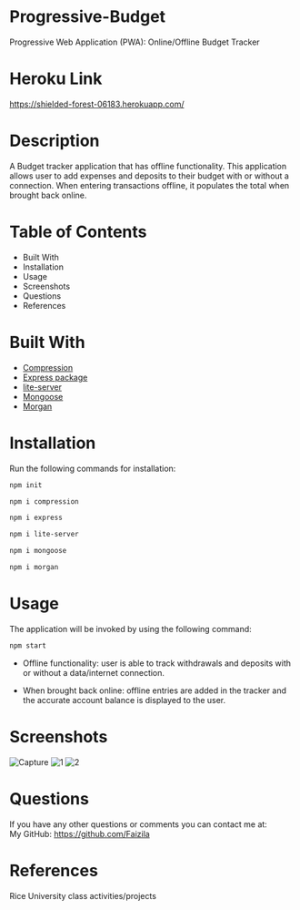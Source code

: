 # Progressive-Budget

Progressive Web Application (PWA): Online/Offline Budget Tracker

# Heroku Link

https://shielded-forest-06183.herokuapp.com/

# Description

A Budget tracker application that has offline functionality. This application allows user to add expenses and deposits to their budget with or without a connection. When entering transactions offline, it populates the total when brought back online.

# Table of Contents

* Built With
* Installation
* Usage
* Screenshots
* Questions
* References

# Built With

* [Compression](https://www.npmjs.com/package/compression)
* [Express package](https://www.npmjs.com/package/express)
* [lite-server](https://www.npmjs.com/package/lite-server) 
* [Mongoose](https://www.npmjs.com/package/mongoose)
* [Morgan](https://www.npmjs.com/package/morgan)  

# Installation

Run the following commands for installation:

```bash
npm init
```

```bash
npm i compression
```

```bash
npm i express
```

```bash
npm i lite-server
```

```bash
npm i mongoose
```

```bash
npm i morgan
```

# Usage

The application will be invoked by using the following command:

```bash
npm start
```
* Offline functionality: user is able to track withdrawals and deposits with or without a data/internet connection.

* When brought back online: offline entries are added in the tracker and the accurate account balance is displayed to the user. 

# Screenshots

![Capture](https://user-images.githubusercontent.com/78191579/142087707-2a90a431-2f8b-4ddb-ba9a-fbcaa05b6eeb.JPG)
![1](https://user-images.githubusercontent.com/78191579/142096165-359c4f21-5d52-4be0-b463-8dfa22b98136.JPG)
![2](https://user-images.githubusercontent.com/78191579/142096170-df44cba8-5ecb-4121-a324-01082931df8e.JPG)

# Questions

If you have any other questions or comments you can contact me at:
   <br>
   My GitHub: https://github.com/Faizila

# References

Rice University class activities/projects

